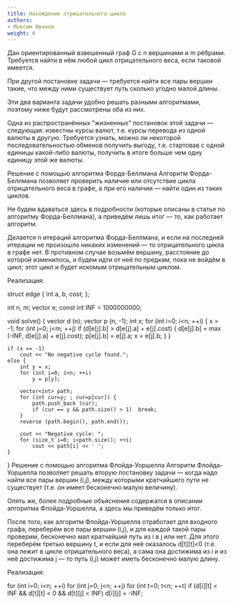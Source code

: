```yaml
---
title: Нахождение отрицательного цикла
authors:
- Максим Иванов
weight: 6
---
```


Дан ориентированный взвешенный граф G с n вершинами и m рёбрами. Требуется найти в нём любой цикл отрицательного веса, если таковой имеется.

При другой постановке задачи — требуется найти все пары вершин такие, что между ними существует путь сколько угодно малой длины.

Эти два варианта задачи удобно решать разными алгоритмами, поэтому ниже будут рассмотрены оба из них.

Одна из распространённых "жизненных" постановок этой задачи — следующая: известны курсы валют, т.е. курсы перевода из одной валюты в другую. Требуется узнать, можно ли некоторой последовательностью обменов получить выгоду, т.е. стартовав с одной единицы какой-либо валюты, получить в итоге больше чем одну единицу этой же валюты.

Решение с помощью алгоритма Форда-Беллмана
Алгоритм Форда-Беллмана позволяет проверить наличие или отсутствие цикла отрицательного веса в графе, а при его наличии — найти один из таких циклов.

Не будем вдаваться здесь в подробности (которые описаны в статье по алгоритму Форда-Беллмана), а приведём лишь итог — то, как работает алгоритм.

Делается n итераций алгоритма Форда-Беллмана, и если на последней итерации не произошло никаких изменений — то отрицательного цикла в графе нет. В противном случае возьмём вершину, расстояние до которой изменилось, и будем идти от неё по предкам, пока не войдём в цикл; этот цикл и будет искомым отрицательным циклом.

Реализация:

struct edge {
	int a, b, cost;
};
 
int n, m;
vector<edge> e;
const int INF = 1000000000;
 
void solve() {
	vector<int> d (n);
	vector<int> p (n, -1);
	int x;
	for (int i=0; i<n; ++i) {
		x = -1;
		for (int j=0; j<m; ++j)
			if (d[e[j].b] > d[e[j].a] + e[j].cost) {
				d[e[j].b] = max (-INF, d[e[j].a] + e[j].cost);
				p[e[j].b] = e[j].a;
				x = e[j].b;
			}
	}
 
	if (x == -1)
		cout << "No negative cycle found.";
	else {
		int y = x;
		for (int i=0; i<n; ++i)
			y = p[y];
 
		vector<int> path;
		for (int cur=y; ; cur=p[cur]) {
			path.push_back (cur);
			if (cur == y && path.size() > 1)  break;
		}
		reverse (path.begin(), path.end());
 
		cout << "Negative cycle: ";
		for (size_t i=0; i<path.size(); ++i)
			cout << path[i] << ' ';
	}
}
Решение с помощью алгоритма Флойда-Уоршелла
Алгоритм Флойда-Уоршелла позволяет решать вторую постановку задачи — когда надо найти все пары вершин (i,j), между которыми кратчайшего пути не существует (т.е. он имеет бесконечно малую величину).

Опять же, более подробные объяснения содержатся в описании алгоритма Флойда-Уоршелла, а здесь мы приведём только итог.

После того, как алгоритм Флойда-Уоршелла отработает для входного графа, переберём все пары вершин (i,j), и для каждой такой пары проверим, бесконечно мал кратчайший путь из i в j или нет. Для этого переберём третью вершину t, и если для неё оказалось d[t][t]<0 (т.е. она лежит в цикле отрицательного веса), а сама она достижима из i и из неё достижима j — то путь (i,j) может иметь бесконечно малую длину.

Реализация:

for (int i=0; i<n; ++i)
	for (int j=0; j<n; ++j)
		for (int t=0; t<n; ++t)
			if (d[i][t] < INF && d[t][t] < 0 && d[t][j] < INF)
				d[i][j] = -INF;